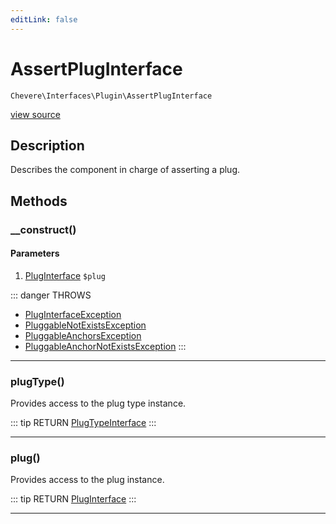 ```yaml
---
editLink: false
---
```


# AssertPlugInterface

`Chevere\Interfaces\Plugin\AssertPlugInterface`

[view source](https://github.com/chevere/chevere/blob/master/src/Chevere/Interfaces/Plugin/AssertPlugInterface.php)

## Description

Describes the component in charge of asserting a plug.

## Methods

### __construct()

#### Parameters

1. [PlugInterface](./PlugInterface.md) `$plug`

::: danger THROWS
- [PlugInterfaceException](../../Exceptions/Plugin/PlugInterfaceException.md) 
- [PluggableNotExistsException](../../Exceptions/Plugin/PluggableNotExistsException.md) 
- [PluggableAnchorsException](../../Exceptions/Plugin/PluggableAnchorsException.md) 
- [PluggableAnchorNotExistsException](../../Exceptions/Plugin/PluggableAnchorNotExistsException.md) 
:::

---

### plugType()

Provides access to the plug type instance.

::: tip RETURN
[PlugTypeInterface](./PlugTypeInterface.md)
:::

---

### plug()

Provides access to the plug instance.

::: tip RETURN
[PlugInterface](./PlugInterface.md)
:::

---
